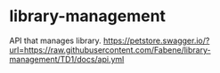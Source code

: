 # library-management
API that manages library.
https://petstore.swagger.io/?url=https://raw.githubusercontent.com/Fabene/library-management/TD1/docs/api.yml
